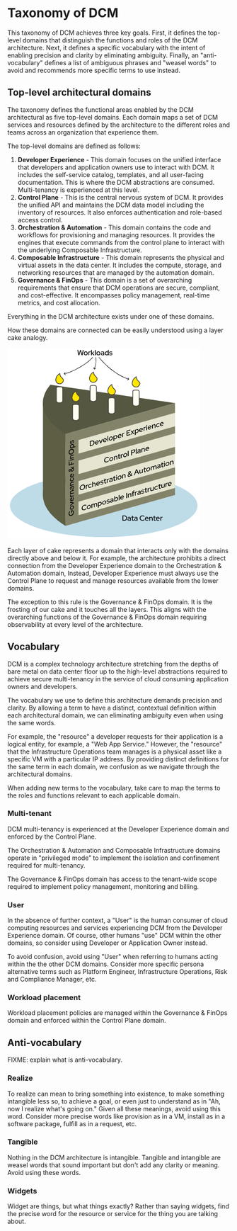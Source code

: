# Taxonomy of DCM

This taxonomy of DCM achieves three key goals. First, it defines the top-level domains that distinguish  the functions and roles of the DCM architecture. Next, it defines a specific vocabulary with the intent of enabling precision and clarity by eliminating ambiguity. Finally, an "anti-vocabulary" defines a list of ambiguous phrases and "weasel words" to avoid and recommends more specific terms to use instead.

## Top-level architectural domains

The taxonomy defines the functional areas enabled by the DCM architectural as five top-level domains. Each domain maps a set of DCM services and resources defined by the architecture to the different roles and teams across an organization that experience them.

The top-level domains are defined as follows:

1. **Developer Experience** - This domain focuses on the unified interface that developers and application owners use to interact with DCM. It includes the self-service catalog, templates, and all user-facing documentation. This is where the DCM abstractions are consumed. Multi-tenancy is experienced at this level.
2. **Control Plane** - This is the central nervous system of DCM. It provides the unified API and maintains the DCM data model including the inventory of resources. It also enforces authentication and role-based access control.
3. **Orchestration & Automation** - This domain contains the code and workflows for provisioning and managing resources. It provides the engines that execute commands from the control plane to interact with the underlying Composable Infrastructure.
4. **Composable Infrastructure** - This domain represents the physical and virtual assets in the data center. It includes the compute, storage, and networking resources that are managed by the automation domain.
5. **Governance & FinOps** - This domain is a set of overarching requirements that ensure that DCM operations are secure, compliant, and cost-effective. It encompasses policy management, real-time metrics, and cost allocation.

Everything in the DCM architecture exists under one of these domains.

How these domains are connected can be easily understood using a layer cake analogy.

![Layer cake analogy drawing described below](./images/layer_cake.png)

Each layer of cake represents a domain that interacts only with the domains directly above and below it. For example, the architecture prohibits a direct connection from the Developer Experience domain to the Orchestration & Automation domain, Instead, Developer Experience must always use the Control Plane to request and manage resources available from the lower domains.

The exception to this rule is the Governance & FinOps domain. It is the frosting of our cake and it touches all the layers. This aligns with the overarching functions of the Governance & FinOps domain requiring observability at every level of the architecture.

## Vocabulary

DCM is a complex technology architecture stretching from the depths of bare metal on data center floor up to the high-level abstractions required to achieve secure multi-tenancy in the service of cloud consuming application owners and developers.

The vocabulary we use to define this architecture demands precision and clarity. By allowing a term to have a distinct, contextual definition within each architectural domain, we can eliminating ambiguity even when using the same words.

For example, the "resource" a developer requests for their application is a logical entity, for example, a "Web App Service." However, the "resource" that the Infrastructure Operations team manages is a physical asset like a specific VM with a particular IP address. By providing distinct definitions for the same term in each domain, we confusion as we navigate through the architectural domains.

When adding new terms to the vocabulary, take care to map the terms to the roles and functions relevant to each applicable domain.

### Multi-tenant

DCM multi-tenancy is experienced at the Developer Experience domain and enforced by the Control Plane.

The Orchestration & Automation and Composable Infrastructure domains operate in "privileged mode” to implement the isolation and confinement required for multi-tenancy.

The Governance & FinOps domain has access to the tenant-wide scope required to implement policy management, monitoring and billing.

### User

In the absence of further context, a "User" is the human consumer of cloud computing resources and services experiencing DCM from the Developer Experience domain. Of course, other humans "use" DCM within the other domains, so consider using Developer or Application Owner instead.

To avoid confusion, avoid using "User" when referring to humans acting within the the other DCM domains. Consider more specific persona alternative terms such as Platform Engineer, Infrastructure Operations, Risk and Compliance Manager, etc.

### Workload placement

Workload placement policies are managed within the Governance & FinOps domain and enforced within the Control Plane domain.

## Anti-vocabulary

FIXME: explain what is anti-vocabulary.

### Realize

To realize can mean to bring something into existence, to make something intangible less so, to achieve a goal, or even just to understand as in "Ah, now I realize what's going on." Given all these meanings, avoid using this word. Consider more precise words like provision as in a VM, install as in a software package, fulfill as in a request, etc.

### Tangible

Nothing in the DCM architecture is intangible. Tangible and intangible are weasel words that sound important but don't add any clarity or meaning. Avoid using these words.

### Widgets

Widget are things, but what things exactly? Rather than saying widgets, find the precise word for the resource or service for the thing you are talking about.
